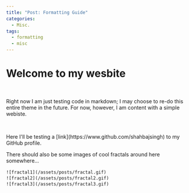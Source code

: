 ```yaml
---
title: "Post: Formatting Guide"
categories:
  - Misc.
tags:
  - formatting
  - misc
---
```


<h1>Welcome to my wesbite</h2>

<br />

<p>Right now I am just testing code in markdown; I may choose to re-do this entire theme in the future. For now, however, I am content with a simple webiste.</p>

<br />

<div>
    <p>
    Here I'll be testing a [link](https://www.github.com/shahbajsingh) to my GitHub profile.
    </p>
    <p>
    There should also be some images of cool fractals around here somewhere...
    </p>

    ![fractal1](/assets/posts/fractal.gif)
    ![fractal2](/assets/posts/fractal2.gif)
    ![fractal3](/assets/posts/fractal3.gif)

</div>